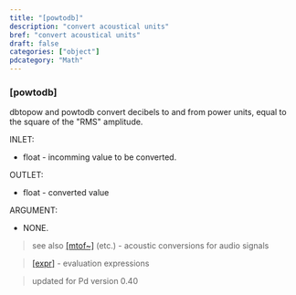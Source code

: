 ```yaml
---
title: "[powtodb]"
description: "convert acoustical units"
bref: "convert acoustical units"
draft: false
categories: ["object"]
pdcategory: "Math"
---
```


### [powtodb]

dbtopow and powtodb convert decibels to and from power units, equal to the square of the "RMS" amplitude.

INLET:

- float - incomming value to be converted.

OUTLET:

- float - converted value

ARGUMENT:

- NONE.
 


> see also [[mtof~]](../#) (etc.) - acoustic conversions for audio signals

> [[expr]](../expr-family) - evaluation expressions
 
 
> updated for Pd version 0.40
 
